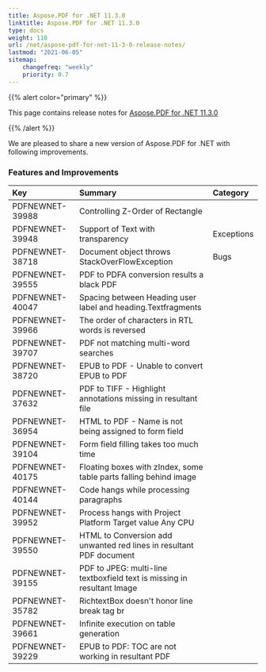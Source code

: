 ```yaml
---
title: Aspose.PDF for .NET 11.3.0
linktitle: Aspose.PDF for .NET 11.3.0
type: docs
weight: 110
url: /net/aspose-pdf-for-net-11-3-0-release-notes/
lastmod: "2021-06-05"
sitemap:
    changefreq: "weekly"
    priority: 0.7
---
```


{{% alert color="primary" %}}

This page contains release notes for [Aspose.PDF for .NET 11.3.0](https://downloads.aspose.com/pdf/net/new-releases/aspose.pdf-for-.net-11.3.0/)

{{% /alert %}}

We are pleased to share a new version of Aspose.PDF for .NET with following improvements.

### **Features and Improvements**

|**Key**|**Summary**|**Category**|
| :- | :- | :- |
|PDFNEWNET-39988|Controlling Z-Order of Rectangle|
|PDFNEWNET-39948|Support of Text with transparency|Exceptions|
|PDFNEWNET-38718|Document object throws StackOverFlowException|Bugs|
|PDFNEWNET-39555|PDF to PDFA conversion results a black PDF
|PDFNEWNET-40047|Spacing between Heading user label and heading.Textfragments
|PDFNEWNET-39966|The order of characters in RTL words is reversed|
|PDFNEWNET-39707|PDF not matching multi-word searches|
|PDFNEWNET-38720|EPUB to PDF - Unable to convert EPUB to PDF|
|PDFNEWNET-37632|PDF to TIFF - Highlight annotations missing in resultant file|
|PDFNEWNET-36954|HTML to PDF - Name is not being assigned to form field|
|PDFNEWNET-39104|Form field filling takes too much time|
|PDFNEWNET-40175|Floating boxes with zIndex, some table parts falling behind image|
|PDFNEWNET-40144|Code hangs while processing paragraphs|
|PDFNEWNET-39952|Process hangs with Project Platform Target value Any CPU|
|PDFNEWNET-39550|HTML to Conversion add unwanted red lines in resultant PDF document
|PDFNEWNET-39155|PDF to JPEG: multi-line textboxfield text is missing in resultant Image|
|PDFNEWNET-35782|RichtextBox doesn't honor line break tag br|
|PDFNEWNET-39661|Infinite execution on table generation|
|PDFNEWNET-39229|EPUB to PDF: TOC are not working in resultant PDF|
